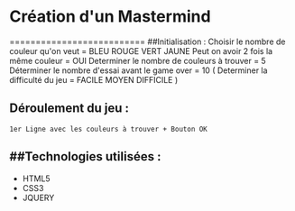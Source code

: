 # Création d'un Mastermind
==========================
##Initialisation :
    Choisir le nombre de couleur qu'on veut = BLEU ROUGE VERT JAUNE
    Peut on avoir 2 fois la même couleur = OUI
    Determiner le nombre de couleurs à trouver = 5
    Déterminer le nombre d'essai avant le game over = 10
    ( Determiner la difficulté du jeu = FACILE MOYEN DIFFICILE )

## Déroulement du jeu :
    1er Ligne avec les couleurs à trouver + Bouton OK
##
##Technologies utilisées : 
--------------------------
*  HTML5
*  CSS3
*  JQUERY
